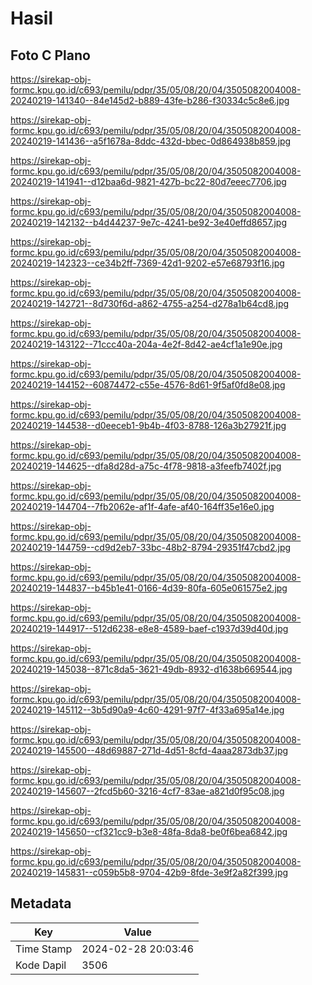 # Hasil

## Foto C Plano

https://sirekap-obj-formc.kpu.go.id/c693/pemilu/pdpr/35/05/08/20/04/3505082004008-20240219-141340--84e145d2-b889-43fe-b286-f30334c5c8e6.jpg

https://sirekap-obj-formc.kpu.go.id/c693/pemilu/pdpr/35/05/08/20/04/3505082004008-20240219-141436--a5f1678a-8ddc-432d-bbec-0d864938b859.jpg

https://sirekap-obj-formc.kpu.go.id/c693/pemilu/pdpr/35/05/08/20/04/3505082004008-20240219-141941--d12baa6d-9821-427b-bc22-80d7eeec7706.jpg

https://sirekap-obj-formc.kpu.go.id/c693/pemilu/pdpr/35/05/08/20/04/3505082004008-20240219-142132--b4d44237-9e7c-4241-be92-3e40effd8657.jpg

https://sirekap-obj-formc.kpu.go.id/c693/pemilu/pdpr/35/05/08/20/04/3505082004008-20240219-142323--ce34b2ff-7369-42d1-9202-e57e68793f16.jpg

https://sirekap-obj-formc.kpu.go.id/c693/pemilu/pdpr/35/05/08/20/04/3505082004008-20240219-142721--8d730f6d-a862-4755-a254-d278a1b64cd8.jpg

https://sirekap-obj-formc.kpu.go.id/c693/pemilu/pdpr/35/05/08/20/04/3505082004008-20240219-143122--71ccc40a-204a-4e2f-8d42-ae4cf1a1e90e.jpg

https://sirekap-obj-formc.kpu.go.id/c693/pemilu/pdpr/35/05/08/20/04/3505082004008-20240219-144152--60874472-c55e-4576-8d61-9f5af0fd8e08.jpg

https://sirekap-obj-formc.kpu.go.id/c693/pemilu/pdpr/35/05/08/20/04/3505082004008-20240219-144538--d0eeceb1-9b4b-4f03-8788-126a3b27921f.jpg

https://sirekap-obj-formc.kpu.go.id/c693/pemilu/pdpr/35/05/08/20/04/3505082004008-20240219-144625--dfa8d28d-a75c-4f78-9818-a3feefb7402f.jpg

https://sirekap-obj-formc.kpu.go.id/c693/pemilu/pdpr/35/05/08/20/04/3505082004008-20240219-144704--7fb2062e-af1f-4afe-af40-164ff35e16e0.jpg

https://sirekap-obj-formc.kpu.go.id/c693/pemilu/pdpr/35/05/08/20/04/3505082004008-20240219-144759--cd9d2eb7-33bc-48b2-8794-29351f47cbd2.jpg

https://sirekap-obj-formc.kpu.go.id/c693/pemilu/pdpr/35/05/08/20/04/3505082004008-20240219-144837--b45b1e41-0166-4d39-80fa-605e061575e2.jpg

https://sirekap-obj-formc.kpu.go.id/c693/pemilu/pdpr/35/05/08/20/04/3505082004008-20240219-144917--512d6238-e8e8-4589-baef-c1937d39d40d.jpg

https://sirekap-obj-formc.kpu.go.id/c693/pemilu/pdpr/35/05/08/20/04/3505082004008-20240219-145038--871c8da5-3621-49db-8932-d1638b669544.jpg

https://sirekap-obj-formc.kpu.go.id/c693/pemilu/pdpr/35/05/08/20/04/3505082004008-20240219-145112--3b5d90a9-4c60-4291-97f7-4f33a695a14e.jpg

https://sirekap-obj-formc.kpu.go.id/c693/pemilu/pdpr/35/05/08/20/04/3505082004008-20240219-145500--48d69887-271d-4d51-8cfd-4aaa2873db37.jpg

https://sirekap-obj-formc.kpu.go.id/c693/pemilu/pdpr/35/05/08/20/04/3505082004008-20240219-145607--2fcd5b60-3216-4cf7-83ae-a821d0f95c08.jpg

https://sirekap-obj-formc.kpu.go.id/c693/pemilu/pdpr/35/05/08/20/04/3505082004008-20240219-145650--cf321cc9-b3e8-48fa-8da8-be0f6bea6842.jpg

https://sirekap-obj-formc.kpu.go.id/c693/pemilu/pdpr/35/05/08/20/04/3505082004008-20240219-145831--c059b5b8-9704-42b9-8fde-3e9f2a82f399.jpg


## Metadata

| Key        | Value               |
| ---------- | ------------------- |
| Time Stamp | 2024-02-28 20:03:46 |
| Kode Dapil | 3506                |



